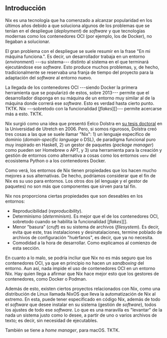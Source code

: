 



## Introducción

Nix es una tecnología que ha comenzado a alcanzar popularidad en los últimos
años debido a que soluciona algunos de los problemas que se tenían en el
despliegue (_deployment_) de _software_ y que tecnologías modernas como los
contenedores OCI (por ejemplo, los de Docker), no llegaban a solucionar.

El gran problema con el despliegue se suele resumir en la frase "En mi
máquina funciona.". Es decir, un desarrollador trabaja en un entorno
(_environment_) ---su sistema--- distinto al sistema en el que terminará
ejecutándose ese _software_. Esto produce muchos problemas, y, de hecho,
tradicionalmente se reservaba una franja de tiempo del proyecto para la
adaptación del _software_ al entorno nuevo.

La llegada de los contenedores OCI ---siendo Docker la primera herramienta
que se popularizó de estos, sobre 2013--- permite que el desarrollador
disponga en su máquina de un entorno muy similar al de la máquina donde
correrá ese _software_. Esto es verdad hasta cierto punto. TKTK. Nix
---sobretodo con la funcionalidad [_flakes_][]--- permite acercarse más a
esto. TKTK.

Nix surgió como una idea que presentó Eelco Dolstra en [su tesis doctoral][]
en la Universidad de Utretch en 2006. Pero, si somos rigurosos, Dolstra creó
tres cosas a las que se suele llamar "Nix": 1) un lenguaje específico de
dominio (_domain-specific language_ o DSL), de paradigma funcional puro muy
inspirado en Haskell, 2) un gestor de paquetes (_package manager_) como
pueden ser Homebrew o APT, y 3) una herramienta para la creación y gestión
de entornos como alternativa a cosas como los entornos `venv` del ecosistema
Python o a los contenedores Docker.

[su tesis doctoral]: https://edolstra.github.io/pubs/phd-thesis.pdf

Como verá, los entornos de Nix tienen propiedades que los hacen mucho
mejores a sus alternativas. De hecho, podríamos considerar que el fin de Nix
es su uso para entornos. Los otros dos (el lenguaje y el gestor de paquetes)
no son más que componentes que sirven para tal fin.

Nix nos proporciona ciertas propiedades que son deseables en los entornos:

- Reproducibilidad (_reproducibility_).
- Determinismo (_determinism_). Es mejor que el de los contenedores OCI,
  sobretodo cuando se habilita la funcionalidad [_flakes_][].
- Menor "basura" (_cruft_) es su sistema de archivos (_filesystem_). Es
  decir, evita que este, tras instalaciones y desinatalaciones, termine
  poblado de archivos de configuración "huérfanos", es decir, que ya no
  necesita.
- Comodidad a la hora de desarrollar. Como explicamos al comienzo de esta
  sección.

En cuanto a lo malo, se podría incliur que Nix no es más seguro que los
contenedores OCI, ya que en principio no hacen un _sandboxing_ del entorno.
Aun así, nada impide el uso de contenedores OCI en un entorno Nix. Hay quien
llega a afirmar que Nix hace mejor esto que los gestores de contenedores,
como Docker o Podman.

Además de esto, existen ciertos proyectos relacionados con Nix, como una
distribución de Linux llamada NixOS que lleva la automatización de Nix al
extremo. En esta, puede tener especificado en código Nix, además de todo el
_software_ que desee instalar en su sistema (gestión de _software_), todos
los ajustes de todo ese _software_. Lo que es una maravilla es "levantar" de
la nada un sistema justo como lo desee, a partir de uno o varios archivos de
texto; es decir, sin necesidad de ejecutables.

También se tiene a _home manager_, para macOS. TKTK.



<!--
De hecho, en mi caso particular, al igual que le sucede a muchos otros
usuarios de Nix, he pasado a instalar menos _software_ para todo el sistema
(_systemwide_) en favor de crear más frecuentemente entornos para propósitos
específicos. Por ejemplo, un _software_ que solía instalar de forma global
en mi sistema de uso personal es `yt-dlp`, que permite la descarga de vídeos
de sitios web. Ahora, lo que hago es tener un entorno en el que, cuando se
activa, se tiene de forma local dicha herramienta. Esto es muy propicio para
herramientas del tipo de `yt-dlp`, que en realidad son más bien bibliotecas
(_libraries_). TKTK.
-->






